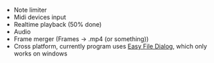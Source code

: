  - Note limiter
 - Midi devices input
 - Realtime playback (50% done)
 - Audio
 - Frame merger (Frames -> .mp4 (or something))
 - Cross platform, currently program uses [Easy File Dialog](https://www.unrealengine.com/marketplace/en-US/product/easy-file-dialog), which only works on windows

